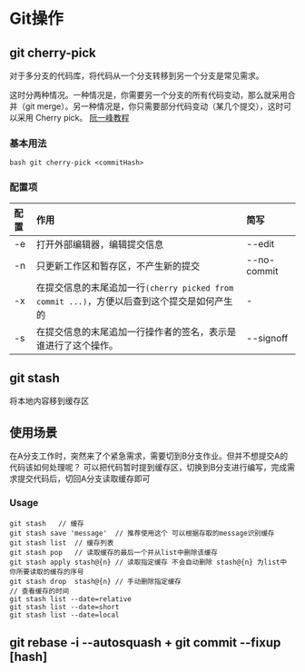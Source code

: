 # Git操作
## git cherry-pick
对于多分支的代码库，将代码从一个分支转移到另一个分支是常见需求。

这时分两种情况。一种情况是，你需要另一个分支的所有代码变动，那么就采用合并（git merge）。另一种情况是，你只需要部分代码变动（某几个提交），这时可以采用 Cherry pick。
[阮一峰教程](http://www.ruanyifeng.com/blog/2020/04/git-cherry-pick.html)

### 基本用法
```bash git cherry-pick <commitHash>```

### 配置项
|配置|作用|简写|
|:--|:--|:--|
|-e|打开外部编辑器，编辑提交信息|--edit|
|-n|只更新工作区和暂存区，不产生新的提交|--no-commit|
|-x|在提交信息的末尾追加一行``(cherry picked from commit ...)``，方便以后查到这个提交是如何产生的|-|
|-s|在提交信息的末尾追加一行操作者的签名，表示是谁进行了这个操作。|--signoff|

## git stash
将本地内容移到缓存区 

## 使用场景
在A分支工作时，突然来了个紧急需求，需要切到B分支作业。但并不想提交A的代码该如何处理呢？
可以把代码暂时提到缓存区，切换到B分支进行编写，完成需求提交代码后，切回A分支读取缓存即可
### Usage
```shell
git stash   // 缓存
git stash save 'message'  // 推荐使用这个 可以根据存取的message识别缓存
git stash list  // 缓存列表
git stash pop   // 读取缓存的最后一个并从list中删除该缓存
git stash apply stash@{n} // 读取指定缓存 不会自动删除 stash@{n} 为list中 你所要读取的缓存的序号
git stash drop  stash@{n} // 手动删除指定缓存
// 查看缓存的时间
git stash list --date=relative
git stash list --date=short
git stash list --date=local
```


## git rebase -i --autosquash + git commit --fixup [hash]
